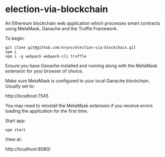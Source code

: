 # election-via-blockchain

An Ethereum blockchain web application which processes smart contracts using MetaMask, Ganache and the Truffle Framework.

To begin:

    git clone git@github.com:krynv/election-via-blockchain.git
    npm i
    npm i -g webpack webpack-cli truffle

Ensure you have Ganache installed and running along with the MetaMask extension for your browser of choice. 

Make sure MetaMask is configured to your local Ganache blockchain. 
Usually set to:

http://localhost:7545

You may need to reinstall the MetaMask extension if you receive errors loading the application for the first time.

Start app:

    npm start

View at:

http://localhost:8080/
